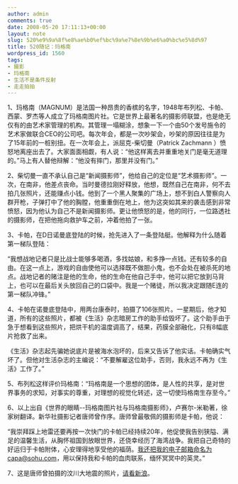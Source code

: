 ```yaml
---
author: admin
comments: true
date: 2008-05-20 17:11:13+00:00
layout: note
slug: 520%e9%9a%8f%e8%ae%b0%ef%bc%9a%e7%8e%9b%e6%a0%bc%e5%8d%97
title: 520随记：玛格南
wordpress_id: 1560
tags:
- 摄影
- 玛格南
- 生活不是条件反射
- 走走拍拍
---
```


1、玛格南（MAGNUM）是法国一种昂贵的香槟的名字，1948年布列松、卡帕、西蒙、罗杰等人成立了玛格南图片社。它是世界上最著名的摄影师联盟，也是绝无仅有的由艺术家管理的机构。其管理一塌糊涂，想象一下一个由50个发号施令的艺术家做联合CEO的公司吧。每次年会，都是一次吵架会，吵架的原因往往是为了15年前的一桩别扭。在一次年会上，派屈克-柴切曼（Patrick Zachmann ）愤怒地离座出去了。大家面面相觑，有人说：“他这样离去并重重地关门是毫无道理的。”马上有人替他辩解：“他没有摔门，那里并没有门。”

2、柴切曼一直不承认自己是“新闻摄影师”，他给自己的定位是“艺术摄影师”。一次，在南非，他差点丧命。当时曼德拉刚好释放，他想，既然自己在南非，何不去拍几张照片，还能赚点小钱。他到了一个黑人聚集的广场上，想不到白人警察向人群开枪，子弹打中了他的胸膛，他重重倒在地上，他为这突如其来的袭击感到非常愤怒，因为他认为自己不是新闻摄影师。更让他愤怒的是，他的同行，一位路透社的摄影师，在把他拖向救护车之前，冲着他拍了一张。

3、卡帕，在D日诺曼底登陆的时候，抢先进入了一条登陆艇。他解释为什么随着第一梯队登陆：

“我想战地记者只是比战士能够多喝酒，多找姑娘，和多挣一点钱。还有较多的自由。在这一点上，游戏的自由使他可以选择既不做胆小鬼，也不会处在被杀死的地点。战地记者的赌注是他的生命，他的生命在他自己手中，他可以把它放到马背上，也可以在最后关头放回自己的口袋中。我是一个赌徒，所以我决定跟随E连的第一梯队冲锋。”

4、卡帕在诺曼底登陆中，用两台康泰时，拍摄了106张照片。一星期后，他才知道，所有的这些照片，都被《生活》杂志暗房工作的助手给毁坏了。这个助手由于急于想看到这些照片，把烘干机的温度调高了，结果，药膜全部融化，只有8幅底片抢救了出来。

《生活》杂志起先骗她说底片是被海水泡坏的，后来又告诉了他实话。卡帕确实气坏了。但他对生活杂志的主编说：“不要解雇这位助手，否则，我永远不再为《生活》工作了。”

5、布列松这样评价玛格南：“玛格南是一个思想的团体，是人性的共享，是对世界事务的求知，对事实的尊重，对理想的视觉化转述，这一切使玛格南生存至今。”

6、以上出自《世界的眼睛--玛格南图片社与玛格南摄影师》，卢赛尔-米勒著，徐家树翻译。新华社摄影记者唐师曾作序。唐师曾最敬佩的摄影师是卡帕，他说：

“我崇拜踩上地雷还要再按一次快门的卡帕已经持续20年，他促使我告别狭隘、满足的温馨生活，从胸怀祖国到放眼世界，还侥幸经历了海湾战争。我把自己奇特的好运归于卡帕附体，心安理得地享受他的福荫。我还把我的电子邮箱命名为capa@sohu.com，用以保持我和卡帕的血肉联系，缅怀冥冥中的英灵。”

7、这是唐师曾拍摄的汶川大地震的照片，[请看新浪](http://news.sina.com.cn/photo/2008-05-17/326/706.html)。
